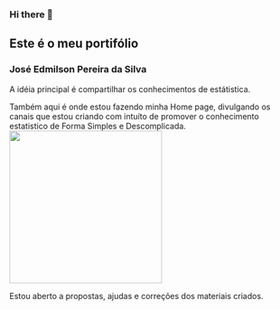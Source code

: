 ### Hi there 👋

## Este é o meu  portifólio 

### José Edmilson Pereira da Silva

A idéia principal é compartilhar os conhecimentos de estátistica.

Também aqui é onde estou fazendo minha Home page, divulgando os canais que estou criando com intuíto de promover o conhecimento estatistico de Forma Simples e Descomplicada.
<img src ="https://github.com/joseedmilson/joseedmilson.github.io/blob/master/imagem/nomoME.png" width = 270px height= 270px>

Estou aberto a propostas, ajudas e correções dos materiais criados.

